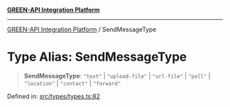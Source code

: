 [**GREEN-API Integration Platform**](../README.md)

***

[GREEN-API Integration Platform](../globals.md) / SendMessageType

# Type Alias: SendMessageType

> **SendMessageType**: `"text"` \| `"upload-file"` \| `"url-file"` \| `"poll"` \| `"location"` \| `"contact"` \| `"forward"`

Defined in: [src/types/types.ts:82](https://github.com/green-api/greenapi-integration/blob/26b7312501b16e05fb46a2946b8bfa77b8bc003e/src/types/types.ts#L82)
